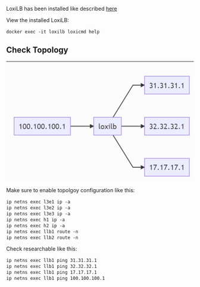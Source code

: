
LoxiLB has been installed like described [here](https://loxilb-io.github.io/loxilbdocs/run/)

View the installed LoxiLB:
```
docker exec -it loxilb loxicmd help
```

## Check Topology
---

![diagram](./assets/topology.png)

Make sure to enable topolgoy configuration like this:

```
ip netns exec l3e1 ip -a
ip netns exec l3e2 ip -a
ip netns exec l3e3 ip -a
ip netns exec h1 ip -a
ip netns exec h2 ip -a
ip netns exec llb1 route -n
ip netns exec llb2 route -n
```

Check researchable like this:

```
ip netns exec llb1 ping 31.31.31.1 
ip netns exec llb1 ping 32.32.32.1 
ip netns exec llb1 ping 17.17.17.1 
ip netns exec llb1 ping 100.100.100.1 
```
